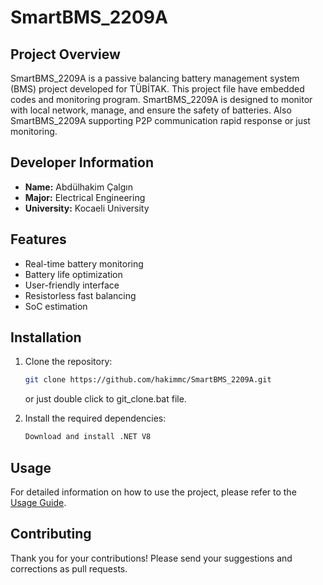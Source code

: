 # SmartBMS_2209A

## Project Overview
SmartBMS_2209A is a passive balancing battery management system (BMS) project developed for TÜBİTAK. This project file have embedded codes and monitoring program. SmartBMS_2209A is designed to monitor with local network, manage, and ensure the safety of batteries. Also SmartBMS_2209A supporting P2P communication rapid response or just monitoring. 

## Developer Information
- **Name:** Abdülhakim Çalgın
- **Major:** Electrical Engineering
- **University:** Kocaeli University

## Features
- Real-time battery monitoring
- Battery life optimization
- User-friendly interface
- Resistorless fast balancing
- SoC estimation

## Installation
1. Clone the repository:
   ```bash
   git clone https://github.com/hakimmc/SmartBMS_2209A.git
   ```
   or just double click to git_clone.bat file.
   
3. Install the required dependencies:
   ```bash
   Download and install .NET V8
   ```

## Usage
For detailed information on how to use the project, please refer to the [Usage Guide](link).

## Contributing
Thank you for your contributions! Please send your suggestions and corrections as pull requests.
